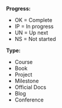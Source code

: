 **Progress:**
- OK = Complete
- IP = In progress
- UN = Up next
- NS = Not started

**Type:**
- Course
- Book
- Project
- Milestone
- Official Docs
- Blog
- Conference